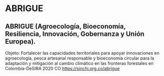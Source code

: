 # ABRIGUE 

## ABRIGUE (Agroecología, Bioeconomía, Resiliencia, Innovación, Gobernanza y Unión Europea).

Objeto: Fortalecer las capacidades territoriales para apoyar innovaciones en agroecología, pesca artesanal responsable y bioeconomía circular para la adaptación y mitigación al cambio climático en las fronteras forestales en Colombia-DeSIRA 2020 CO
https://sinchi.org.co/abrigue
